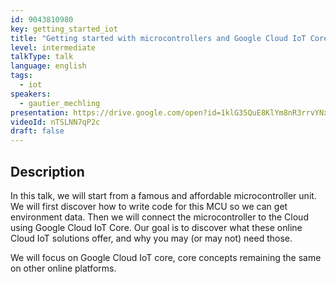 ```yaml
---
id: 9043810980
key: getting_started_iot
title: "Getting started with microcontrollers and Google Cloud IoT Core"
level: intermediate
talkType: talk
language: english
tags:
  - iot
speakers:
  - gautier_mechling
presentation: https://drive.google.com/open?id=1klG35QuE8KlYm8nR3rrvYNxCfqbuuDuI
videoId: nTSLNN7qP2c
draft: false
---
```


## Description

In this talk, we will start from a famous and affordable microcontroller unit.
We will first discover how to write code for this MCU so we can get environment data. Then we will connect the microcontroller to the Cloud using Google Cloud IoT Core.
Our goal is to discover what these online Cloud IoT solutions offer, and why you may (or may not) need those.

We will focus on Google Cloud IoT core, core concepts remaining the same on other online platforms.

